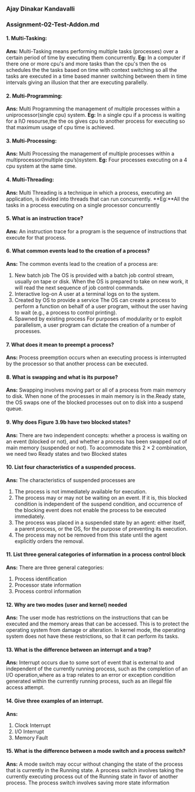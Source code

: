 ###                     Ajay Dinakar Kandavalli
###                   Assignment-02-Test-Addon.md
#### 1. Multi-Tasking: 
**Ans:** Multi-Tasking means performing multiple tasks (processes) over a certain period of time by executing them concurrently.
**Eg:** In a computer if there one or more cpu's and more tasks than the cpu's then the os schedules the the tasks based on time with context switching so all the tasks are executed in a time based manner switching between them in time intervals giving an illusion that ther are executing parallelly.
#### 2. Multi-Programming:
**Ans:** Multi Programming the management of multiple processes within a uniprocessor(single cpu) system.
 **Eg:** In a single cpu if a process is waiting for a I\O resourse,the the os gives cpu to another process for executing so that maximum usage of cpu time is achieved.
#### 3. Multi-Processing:
**Ans:** Multi Processing the management of multiple processes within a multiprocessor(multiple cpu’s)system.
**Eg:** Four processes executing on a 4 cpu system at the same time.
#### 4. Multi-Threading:
**Ans:** Multi Threading is a technique in which a process, executing an application, is
divided into threads that can run concurrently.
**Eg:**All the tasks in a process executing on a single processor concurrently

#### 5. What is an instruction trace?
**Ans:** An instruction trace for a program is the sequence of instructions that execute for that process.

#### 6. What common events lead to the creation of a process?
**Ans:** The common events lead to the creation of a process are:
 1. New batch job The OS is provided with a batch job control stream, usually on tape
or disk. When the OS is prepared to take on new work, it will read the
next sequence of job control commands.
 2. Interactive log-on A user at a terminal logs on to the system.
 3. Created by OS to provide a service The OS can create a process to perform a function on behalf of a user program, without the user having to wait (e.g., a process to control
printing).
 4. Spawned by existing process For purposes of modularity or to exploit parallelism, a user program can dictate the creation of a number of processes.

#### 7. What does it mean to preempt a process?
**Ans:** Process preemption occurs when an executing process is interrupted by the processor so that another process can be executed.


#### 8. What is swapping and what is its purpose?
**Ans:** Swapping involves moving part or all of a process from main memory to disk. When none of the processes in main memory is in the.Ready state, the OS swaps one of the blocked processes out on to disk into a suspend queue.

#### 9. Why does Figure 3.9b have two blocked states?
**Ans:** There are two independent concepts: whether a process is waiting on an event (blocked or not), and whether a process has been swapped out of main memory (suspended or not). To accommodate this 2 × 2 combination, we need two Ready states and two Blocked states


#### 10. List four characteristics of a suspended process.
**Ans:** The characteristics of suspended processes are
 1. The process is not immediately available for execution.
 2. The process may or may not be waiting on an event. If it is, this blocked condition
is independent of the suspend condition, and occurrence of the blocking 
event does not enable the process to be executed immediately.
 3. The process was placed in a suspended state by an agent: either itself, a parent
process, or the OS, for the purpose of preventing its execution.
 4. The process may not be removed from this state until the agent explicitly orders the removal.

#### 11. List three general categories of information in a process control block
**Ans:** There are three general categories:
 1. Process identification
 2. Processor state information
 3. Process control information

#### 12. Why are two modes (user and kernel) needed
**Ans:** The user mode has restrictions on the instructions that can be executed and the memory areas that can be accessed. This is to protect the operating system from damage or alteration. In kernel mode, the operating system does not have these restrictions, so that it can perform its tasks.

#### 13. What is the difference between an interrupt and a trap?
**Ans:** Interrupt occurs  due to some sort of event that is external to and independent of the currently running process, such as the completion of an I/O operation,where as a trap relates to an error or exception condition generated within the currently running process, such as an illegal file access attempt.

#### 14. Give three examples of an interrupt.
**Ans:** 
 1. Clock Interrupt
 2. I/O Interrupt
 3. Memory Fault

#### 15. What is the difference between a mode switch and a process switch?
**Ans:** A mode switch may occur without changing the state of the process that is currently in the Running state. A process switch involves taking the currently executing process out of the Running state in favor of another process. The process switch involves saving more state information


